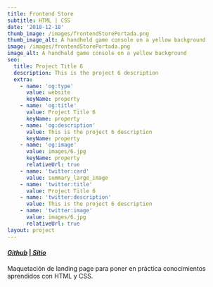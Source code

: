 ```yaml
---
title: Frontend Store
subtitle: HTML | CSS
date: '2018-12-18'
thumb_image: /images/frontendStorePortada.png
thumb_image_alt: A handheld game console on a yellow background
image: /images/frontendStorePortada.png
image_alt: A handheld game console on a yellow background
seo:
  title: Project Title 6
  description: This is the project 6 description
  extra:
    - name: 'og:type'
      value: website
      keyName: property
    - name: 'og:title'
      value: Project Title 6
      keyName: property
    - name: 'og:description'
      value: This is the project 6 description
      keyName: property
    - name: 'og:image'
      value: images/6.jpg
      keyName: property
      relativeUrl: true
    - name: 'twitter:card'
      value: summary_large_image
    - name: 'twitter:title'
      value: Project Title 6
    - name: 'twitter:description'
      value: This is the project 6 description
    - name: 'twitter:image'
      value: images/6.jpg
      relativeUrl: true
layout: project
---
```

#### [***Github***](https://github.com/andiparodi/FrontendStore-Maquetacion) |[ ***Sitio***](https://andiproyecto2.netlify.app/)

Maquetación de landing page para poner en práctica conocimientos aprendidos con HTML y CSS.
